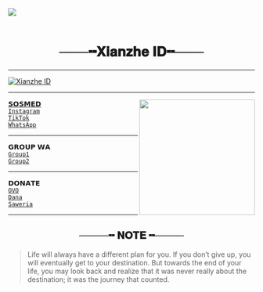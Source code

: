<a align="center">
   <img src="https://iili.io/DCbh5x.png">
</a>
</br>
</br>
<h1 align="center">───╍𝐗𝐢𝐚𝐧𝐳𝐡𝐞 𝐈𝐃╍───</h1>
<hr><a href="https://github.com/Xianzhe-ID"><img src="http://readme-typing-svg.herokuapp.com?color=17E1E1&center=true&vCenter=true&multiline=false&lines=Welcome+to+my+Github+ʕ •ᴥ•ʔ;Don't+Forget+to+Follow+My+Github;Thanks+Guys+><" alt="Xianzhe ID"><hr>
<div>
  <a href="https://github.com/xianzhe-id"><img src="https://i.imgur.com/MYiQwIn.gif" width="236" align="right">
<div>

𝗦𝗢𝗦𝗠𝗘𝗗<br>
<a href="https://instagram.com/xianzhe_xx/">```Instagram```</a> <br>
<a href="https://tiktok.com/xianzhe.id/">```TikTok```</a> <br>
<a href="https://wa.me/6285326781097?text=Hi">```WhatsApp```</a><hr>
𝗚𝗥𝗢𝗨𝗣 𝗪𝗔<br>
<a href="https://chat.whatsapp.com/HP5Pbp9MT0eIaC5lfJgw9A">```Group1```</a> <br>
<a href="https://chat.whatsapp.com/Fia1wnVRtJKGlqFiHfiAA8">```Group2```</a> <br><hr>
𝗗𝗢𝗡𝗔𝗧𝗘<br>
<a href="https://iili.io/Dj2K2n.jpg">```OVO```</a><br>
<a href="https://iili.io/Dj2f7s.png">```Dana```</a><br>
<a href="https://saweria.co/xianzhe">```Saweria```</a><hr>

<h2 align="center">────╍ 𝐍𝐎𝐓𝐄 ╍────</h2>


<blockquote>Life will always have a different plan for you. If you don’t give up, you will eventually get to your destination. But towards the end of your life, you may look back and realize that it was never really about the destination; it was the journey that counted.
